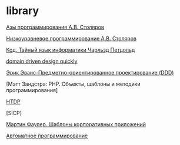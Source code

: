 # library

[Азы программирования А.В. Столяров](http://www.stolyarov.info/books/pdf/progintro_vol1.pdf)

[Низкоуровневое программирование А.В. Столяров](http://www.stolyarov.info/books/pdf/progintro_vol2.pdf)

[Код. Тайный язык информатики Чарльзд Петцольд](http://1553.ru/lessons/uploaded/CODE_-_Charlz_Pettsold.pdf)

[domain driven design quickly ](http://carfield.com.hk/document/software%2Bdesign/dddquickly.pdf)

[Эрик Эванс-Предметно-ориентированное проектирование (DDD)](http://oz.kiev.ua/%D0%AD%D1%80%D0%B8%D0%BA%20%D0%AD%D0%B2%D0%B0%D0%BD%D1%81-%D0%9F%D1%80%D0%B5%D0%B4%D0%BC%D0%B5%D1%82%D0%BD%D0%BE-%D0%BE%D1%80%D0%B8%D0%B5%D0%BD%D1%82%D0%B8%D1%80%D0%BE%D0%B2%D0%B0%D0%BD%D0%BD%D0%BE%D0%B5%20%D0%BF%D1%80%D0%BE%D0%B5%D0%BA%D1%82%D0%B8%D1%80%D0%BE%D0%B2%D0%B0%D0%BD%D0%B8%D0%B5%20(DDD).%20%D0%A1%D1%82%D1%80%D1%83%D0%BA%D1%82%D1%83%D1%80%D0%B8%D0%B7%D0%B0%D1%86%D0%B8%D1%8F%20%D1%81%D0%BB%D0%BE%D0%B6%D0%BD%D1%8B%D1%85%20%D0%BF%D1%80%D0%BE%D0%B3%D1%80%D0%B0%D0%BC%D0%BC%D0%BD%D1%8B%D1%85%20%D1%81%D0%B8%D1%81%D1%82%D0%B5%D0%BC-2010.pdf)

[Мэтт Зандстра: PHP. Объекты, шаблоны и методики программирования]

[HTDP](https://www.htdp.org/)

[SICP]

[Мартин Фаулер. Шаблоны корпоративных приложений](http://www.ooart.ru/uploads/book/arhitektura_korporativnyh_programmnyh_prilozhenij_fauler_m.pdf)

[Автоматное программирование](http://is.ifmo.ru/books/_book.pdf)



